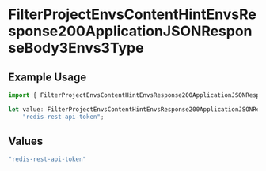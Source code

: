 # FilterProjectEnvsContentHintEnvsResponse200ApplicationJSONResponseBody3Envs3Type

## Example Usage

```typescript
import { FilterProjectEnvsContentHintEnvsResponse200ApplicationJSONResponseBody3Envs3Type } from "@simplesagar/vercel/models/filterprojectenvsop.js";

let value: FilterProjectEnvsContentHintEnvsResponse200ApplicationJSONResponseBody3Envs3Type =
    "redis-rest-api-token";
```

## Values

```typescript
"redis-rest-api-token"
```